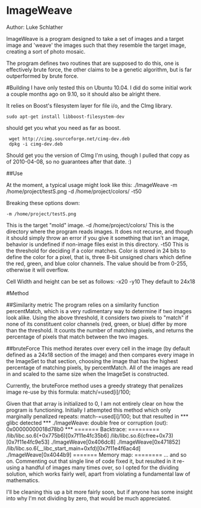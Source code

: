 ImageWeave
==================
Author: Luke Schlather


ImageWeave is a program designed to take a set of images and a target image and 'weave' the images such that they resemble the target image, creating a sort of photo mosaic. 

The program defines two routines that are supposed to do this, one is effectively brute force, the other claims to be a genetic algorithm, but is far outperformed by brute force. 

#Building 
I have only tested this on Ubuntu 10.04. I did do some initial work a couple months ago on 9.10, so it should also be alright there. 

It relies on Boost's filesystem layer for file i/o, and the CImg library. 

    sudo apt-get install libboost-filesystem-dev

should get you what you need as far as boost.

     wget http://cimg.sourceforge.net/cimg-dev.deb
     dpkg -i cimg-dev.deb

Should get you the version of  CImg I'm using, though I pulled that copy as of 2010-04-08, so no guarantees after that date. :) 


##Use

At the moment, a typical usage might look like this:
    ./ImageWeave -m /home/project/testS.png -d /home/project/colors/ -t50
    
Breaking these options down:

    -m /home/project/testS.png
This is the target "mold" image.
    -d /home/project/colors/
This is the directory where the program reads images. It does not recurse, and though it should simply throw an error if you give it something that isn't an image, behavior is undefined if non-image files exist in this directory.
     -t50
This is the threshold for deciding if a color matches. Color is stored in 24 bits to define the color for a pixel, that is, three 8-bit unsigned chars which define the red, green, and blue color channels. The value should be from 0-255, otherwise it will overflow. 

Cell Width and height can be set as follows:
     -x20
     -y10
They default to 24x18

#Method

##Similarity metric
The program relies on a similarity function percentMatch, which is a very rudimentary way to determine if two images look alike. Using the above threshold, it considers two pixels to "match" if none of its constituent color channels (red, green, or blue) differ by more than the threshold. It counts the number of matching pixels, and returns the percentage of pixels that match between the two images.

##bruteForce
This method iterates over every cell in the image (by default defined as a 24x18 section of the image) and then compares every image in the ImageSet to that section, choosing the image that has the highest percentage of matching pixels, by percentMatch. All of the images are read in and scaled to the same size when the ImageSet is constructed. 

Currently, the bruteForce method uses a greedy strategy that penalizes image re-use by this formula:
    	match/=used[i]/100;

Given that that array is initialized to 0, I am not entirely clear on how the program is functioning. Initially I attempted this method which only marginally penalized repeats:
    	match-=used[i]/100;
but that resulted in 
     *** glibc detected *** ./ImageWeave: double free or corruption (out): 0x00000000018d78b0 ***
     ======= Backtrace: =========
     /lib/libc.so.6(+0x775b6)[0x7f11e4fc35b6]
     /lib/libc.so.6(cfree+0x73)[0x7f11e4fc9e53]
     ./ImageWeave[0x406dc8]
     ./ImageWeave[0x471852]
     /lib/libc.so.6(__libc_start_main+0xfd)[0x7f11e4f6ac4d]
     ./ImageWeave[0x4044b9]
     ======= Memory map: ========
... and so on. Commenting out that single line of code fixed it, but resulted in it re-using a handful of images many times over, so I opted for the dividing solution, which works fairly well, apart from violating a fundamental law of mathematics. 

I'll be cleaning this up a bit more fairly soon, but if anyone has some insight into why I'm not dividing by zero, that would be much appreciated. 